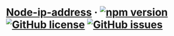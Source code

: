 # [Node-ip-address](https://www.npmjs.com/package/node-ip-address) &middot; [![npm version](https://img.shields.io/npm/v/node-ip-address.svg?style=flat)](https://www.npmjs.com/package/react) [![GitHub license](https://img.shields.io/github/license/MicroUncle/node-ip-address.svg)](https://github.com/MicroUncle/node-ip-address/blob/master/LICENSE) [![GitHub issues](https://img.shields.io/github/issues/MicroUncle/node-ip-address.svg)](https://github.com/MicroUncle/node-ip-address/issues)


